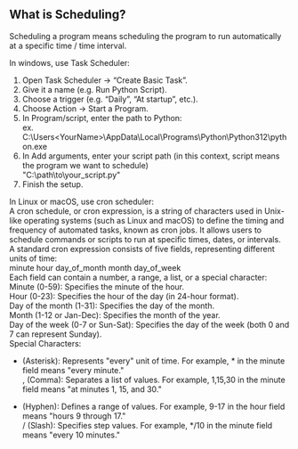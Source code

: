 ## What is Scheduling?  
Scheduling a program means scheduling the program to run automatically at a specific time / time interval.  

In windows, use Task Scheduler:  
1. Open Task Scheduler → “Create Basic Task”.  
2. Give it a name (e.g. Run Python Script).  
3. Choose a trigger (e.g. “Daily”, “At startup”, etc.).  
4. Choose Action → Start a Program.  
5. In Program/script, enter the path to Python:  
ex. C:\Users\<YourName>\AppData\Local\Programs\Python\Python312\python.exe  
6. In Add arguments, enter your script path (in this context, script means the program we want to schedule)  
"C:\path\to\your_script.py"  
7. Finish the setup.

In Linux or macOS, use cron scheduler:  
A cron schedule, or cron expression, is a string of characters used in Unix-like operating systems (such as Linux and macOS) to define the timing and frequency of automated tasks, known as cron jobs. It allows users to schedule commands or scripts to run at specific times, dates, or intervals.  
A standard cron expression consists of five fields, representing different units of time:  
minute hour day_of_month month day_of_week  
Each field can contain a number, a range, a list, or a special character:  
Minute (0-59): Specifies the minute of the hour.  
Hour (0-23): Specifies the hour of the day (in 24-hour format).  
Day of the month (1-31): Specifies the day of the month.  
Month (1-12 or Jan-Dec): Specifies the month of the year.  
Day of the week (0-7 or Sun-Sat): Specifies the day of the week (both 0 and 7 can represent Sunday).  
Special Characters:  
* (Asterisk): Represents "every" unit of time. For example, * in the minute field means "every minute."  
, (Comma): Separates a list of values. For example, 1,15,30 in the minute field means "at minutes 1, 15, and 30."  
- (Hyphen): Defines a range of values. For example, 9-17 in the hour field means "hours 9 through 17."  
/ (Slash): Specifies step values. For example, */10 in the minute field means "every 10 minutes."


